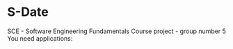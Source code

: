 # S-Date
SCE - Software Engineering Fundamentals Course project - group number 5
You need applications:
